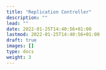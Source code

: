 ```yaml
---
title: "Replication Controller"
description: ""
lead: ""
date: 2022-01-25T14:40:56+01:00
lastmod: 2022-01-25T14:40:56+01:00
draft: true
images: []
type: docs
weight: 3
---
```

